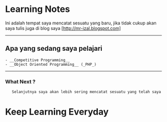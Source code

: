 # Learning Notes
Ini adalah tempat saya mencatat sesuatu yang baru, jika tidak cukup akan saya tulis juga di blog saya [http://mr-izal.blogspot.com]

-----------------------------------------------

 ## Apa yang sedang saya pelajari
    - __Competitive Programming__
    - __Object Oriented Programming__ (_PHP_)

------------------------------------------
### What Next ?
 ```Markdown
    Selanjutnya saya akan lebih sering mencatat sesuatu yang telah saya pelajari saya, doakan saja semoga tiap minggu bisa terealisasi!
 ```
# Keep Learning Everyday
